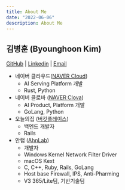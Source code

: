 ```yaml
---
title: About Me
date: "2022-06-06"
description: About Me
---
```


## 김병훈 (Byounghoon Kim)

[GitHub](https://github.com/byounghoonkim) |
[Linkedin](https://www.linkedin.com/in/%EB%B3%91%ED%9B%88-%EA%B9%80-6608638b/) |
[Email](mailto:blue021@gmail.com)

- 네이버 클라우드([NAVER Cloud](https://ncloud.com/))
  - AI Serving Platform 개발
  - Rust, Python
- 네이버 클로바 ([NAVER Clova](https://clova.ai/ko))
  - AI Product, Platform 개발
  - GoLang, Python
- 오늘의집 ([버킷플레이스](https://www.bucketplace.co.kr/))
  - 백엔드 개발자
  - Rails
- 안랩 ([AhnLab](https://www.ahnlab.com/))
  - 개발자
  - Windows Kernel Network Filter Driver
  - macOS Kext
  - C, C++, Ruby, Rails, GoLang
  - Host base Firewall, IPS, Anti-Pharming
  - V3 365/Lite팀, 기반기술팀

